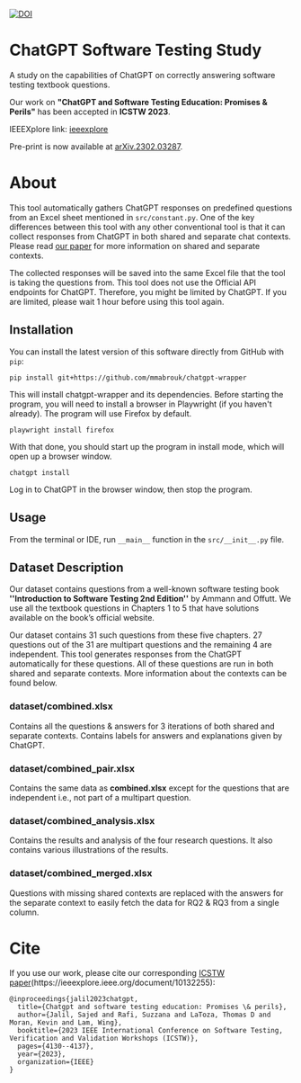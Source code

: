 [![DOI](https://zenodo.org/badge/DOI/10.5281/zenodo.7700501.svg)](https://doi.org/10.5281/zenodo.7700501)

# ChatGPT Software Testing Study

A study on the capabilities of ChatGPT on correctly answering software testing textbook questions.

Our work on **"ChatGPT and Software Testing Education: Promises & Perils"** has been accepted in **ICSTW 2023**.

IEEEXplore link: [ieeexplore](https://ieeexplore.ieee.org/abstract/document/10132255)

Pre-print is now available at [arXiv.2302.03287](https://arxiv.org/abs/2302.03287).

# About
This tool automatically gathers ChatGPT responses on predefined questions from an Excel sheet mentioned in ```src/constant.py```. One of the key differences between this tool with any other conventional tool is that it can collect responses from ChatGPT in both shared and separate chat contexts. Please read [our paper](https://ieeexplore.ieee.org/document/10132255) for more information on shared and separate contexts.

The collected responses will be saved into the same Excel file that the tool is taking the questions from. This tool does not use the Official API endpoints for ChatGPT. Therefore, you might be limited by ChatGPT. If you are limited, please wait 1 hour before using this tool again.

## Installation

You can install the latest version of this software directly from GitHub with ```pip```:

```pip install git+https://github.com/mmabrouk/chatgpt-wrapper```

This will install chatgpt-wrapper and its dependencies. Before starting the program, you will need to install a browser
in Playwright (if you haven't already). The program will use Firefox by default.

```playwright install firefox```

With that done, you should start up the program in install mode, which will open up a browser window.

```chatgpt install```

Log in to ChatGPT in the browser window, then stop the program.

## Usage

From the terminal or IDE, run ```__main__``` function in the ```src/__init__.py``` file.


## Dataset Description
Our dataset contains questions from a well-known software testing book **''Introduction to Software Testing 2nd Edition''** by Ammann and Offutt. 
We use all the textbook questions in Chapters 1 to 5 that have solutions available on the book’s official website. 

Our dataset contains 31 such questions from these five chapters. 27 questions out of the 31 are multipart questions and the remaining 4 are independent.
This tool generates responses from the ChatGPT automatically for these questions. All of these questions are run in both shared and separate contexts.
More information about the contexts can be found below.

### dataset/combined.xlsx
Contains all the questions & answers for 3 iterations of both shared and separate contexts. Contains labels for answers and explanations given by ChatGPT.

### dataset/combined_pair.xlsx
Contains the same data as **combined.xlsx** except for the questions that are independent i.e., not part of a multipart question.

### dataset/combined_analysis.xlsx
Contains the results and analysis of the four research questions. It also contains various illustrations of the results.

### dataset/combined_merged.xlsx
Questions with missing shared contexts are replaced with the answers for the separate context to easily fetch the data for 
RQ2 & RQ3 from a single column.


# Cite
If you use our work, please cite our corresponding [ICSTW paper]([[https://arxiv.org/abs/2302.03287](https://ieeexplore.ieee.org/document/10132255)])(https://ieeexplore.ieee.org/document/10132255):
```
@inproceedings{jalil2023chatgpt,
  title={Chatgpt and software testing education: Promises \& perils},
  author={Jalil, Sajed and Rafi, Suzzana and LaToza, Thomas D and Moran, Kevin and Lam, Wing},
  booktitle={2023 IEEE International Conference on Software Testing, Verification and Validation Workshops (ICSTW)},
  pages={4130--4137},
  year={2023},
  organization={IEEE}
}
```
